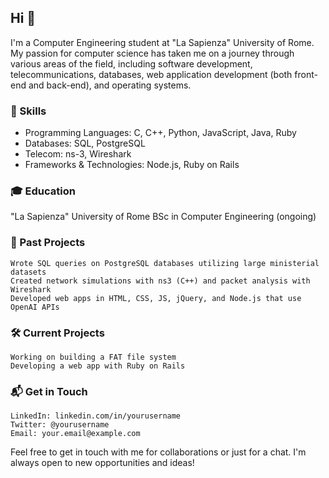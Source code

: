 ## Hi 👋

I'm a Computer Engineering student at "La Sapienza" University of Rome. My passion for computer science has taken me on a journey through various areas of the field, including software development, telecommunications, databases, web application development (both front-end and back-end), and operating systems.

### 🚀 Skills

 - Programming Languages: C, C++, Python, JavaScript, Java, Ruby
 - Databases: SQL, PostgreSQL
 - Telecom: ns-3, Wireshark
 - Frameworks & Technologies: Node.js, Ruby on Rails

### 🎓 Education

"La Sapienza" University of Rome
BSc in Computer Engineering (ongoing)

### 💼 Past Projects

    Wrote SQL queries on PostgreSQL databases utilizing large ministerial datasets
    Created network simulations with ns3 (C++) and packet analysis with Wireshark
    Developed web apps in HTML, CSS, JS, jQuery, and Node.js that use OpenAI APIs

### 🛠 Current Projects

    Working on building a FAT file system
    Developing a web app with Ruby on Rails

### 📬 Get in Touch

    LinkedIn: linkedin.com/in/yourusername
    Twitter: @yourusername
    Email: your.email@example.com

Feel free to get in touch with me for collaborations or just for a chat. I'm always open to new opportunities and ideas!
